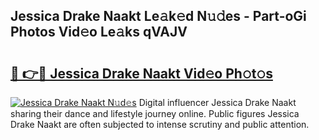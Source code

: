 ## Jessica Drake Naakt Le𝚊k𝚎d N𝚞𝚍es - Part-oGi Photos Vid𝚎o Le𝚊ks qVAJV

# <h2><a href="http://fb5icl.evod.top/?m=Jessica+Drake+Naakt">🔗 👉🔴 Jessica Drake Naakt Vid𝚎o Ph𝚘t𝚘s</a></h2>

[![Jessica Drake Naakt N𝚞d𝚎s](https://i.imgur.com/8V9OHl7.gif)](http://fb5icl.evod.top/?m=Jessica+Drake+Naakt)
Digital influencer Jessica Drake Naakt sharing their dance and lifestyle journey online. Public figures Jessica Drake Naakt are often subjected to intense scrutiny and public attention. 
